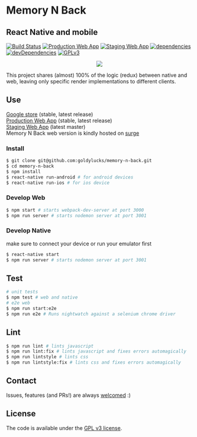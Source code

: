 # Memory N Back
## React Native and mobile

[![Build Status][travis-image]][travis-url] [![Production Web App][web-app-image]][web-app-url] [![Staging Web App][web-staging-app-image]][web-staging-app-url] [![dependencies][dependencies-image]][dependencies-url] [![devDependencies][dev-dependencies-image]][dev-dependencies-url] [![GPLv3][license-image]][license-url]

<p align='center'>
  <a href='https://play.google.com/store/apps/details?id=com.memoryNback'>
    <img src='http://res.cloudinary.com/goldylucks/image/upload/v1483476725/google_play_dd9daq.png'>
  </a>
</p>

This project shares (almost) 100% of the logic (redux) between native and web, leaving only specific render implementations to different clients.

## Use
[Google store][google-store-url] (stable, latest release)  
[Production Web App][web-app-url] (stable, latest release)  
[Staging Web App][web-staging-app-url] (latest master)  
Memory N Back web version is kindly hosted on [surge](https://surge.sh/)

### Install
```bash
$ git clone git@github.com:goldylucks/memory-n-back.git
$ cd memory-n-back
$ npm install
$ react-native run-android # for android devices
$ react-native run-ios # for ios device
```

### Develop Web
```bash
$ npm start # starts webpack-dev-server at port 3000
$ npm run server # starts nodemon server at port 3001
```

### Develop Native
make sure to connect your device or run your emulator first
```bash
$ react-native start
$ npm run server # starts nodemon server at port 3001
```

## Test
```bash
# unit tests
$ npm test # web and native
# e2e web
$ npm run start:e2e
$ npm run e2e # Runs nightwatch against a selenium chrome driver
```

## Lint
```bash
$ npm run lint # lints javascript
$ npm run lint:fix # lints javascript and fixes errors automagically
$ npm run lintstyle # lints css
$ npm run lintstyle:fix # lints css and fixes errors automagically
```

## Contact
Issues, features (and PRs!) are always [welcomed][issues-url] :)  

## License
The code is available under the [GPL v3 license][license-url].

[travis-image]: https://travis-ci.org/goldylucks/memory-n-back.svg?branch=master
[travis-url]: https://travis-ci.org/goldylucks/memory-n-back

[google-store-url]: https://play.google.com/store/apps/details?id=com.memoryNback
[google-store-image]: ./android/app/src/main/res/mipmap-hdpi/icon.png

[web-app-url]: https://memory-n-back.surge.sh/
[web-app-image]: https://img.shields.io/website-up-down-green-red/https://memory-n-back.surge.sh/.svg?label=web%20app

[web-staging-app-url]: https://memory-n-back-staging.surge.sh/
[web-staging-app-image]: https://img.shields.io/website-up-down-green-red/https://memory-n-back-staging.surge.sh/.svg?label=web%20staging%20app

[dependencies-image]: https://img.shields.io/david/goldylucks/memory-n-back.svg
[dependencies-url]: https://david-dm.org/goldylucks/memory-n-back

[dev-dependencies-image]: https://img.shields.io/david/dev/goldylucks/memory-n-back.svg
[dev-dependencies-url]: https://david-dm.org/goldylucks/memory-n-back?type=dev

[license-image]: https://img.shields.io/badge/license-GPL%20v3-brightgreen.svg
[license-url]: http://www.gnu.org/licenses/gpl-3.0.en.html

[issues-url]: https://github.com/goldylucks/memory-n-back/issues
